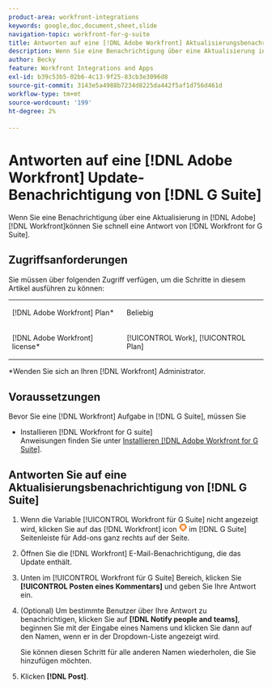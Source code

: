 ```yaml
---
product-area: workfront-integrations
keywords: google,doc,document,sheet,slide
navigation-topic: workfront-for-g-suite
title: Antworten auf eine [!DNL Adobe Workfront] Aktualisierungsbenachrichtigung von G Suite
description: Wenn Sie eine Benachrichtigung über eine Aktualisierung in [!DNL Adobe] [!DNL Workfront]können Sie schnell eine Antwort von Workfront für G Suite posten.
author: Becky
feature: Workfront Integrations and Apps
exl-id: b39c53b5-02b6-4c13-9f25-83cb3e3096d8
source-git-commit: 3143e5a4988b7234d8225da442f5af1d756d461d
workflow-type: tm+mt
source-wordcount: '199'
ht-degree: 2%

---
```


# Antworten auf eine [!DNL Adobe Workfront] Update-Benachrichtigung von [!DNL G Suite]

Wenn Sie eine Benachrichtigung über eine Aktualisierung in [!DNL Adobe] [!DNL Workfront]können Sie schnell eine Antwort von [!DNL Workfront for G Suite].

## Zugriffsanforderungen

Sie müssen über folgenden Zugriff verfügen, um die Schritte in diesem Artikel ausführen zu können:

<table style="table-layout:auto"> 
 <col> 
 <col> 
 <tbody> 
  <tr> 
   <td role="rowheader">[!DNL Adobe Workfront] Plan*</td> 
   <td> <p>Beliebig</p> </td> 
  </tr> 
  <tr> 
   <td role="rowheader">[!DNL Adobe Workfront] license*</td> 
   <td> <p>[!UICONTROL Work], [!UICONTROL Plan]</p> </td> 
  </tr> 
  </tbody> 
</table>

&#42;Wenden Sie sich an Ihren [!DNL Workfront] Administrator.

## Voraussetzungen

Bevor Sie eine [!DNL Workfront] Aufgabe in [!DNL G Suite], müssen Sie

* Installieren [!DNL Workfront for G suite]\
   Anweisungen finden Sie unter [Installieren [!DNL Adobe Workfront for G Suite]](../../workfront-integrations-and-apps/workfront-for-g-suite/install-workfront-for-gsuite.md).

## Antworten Sie auf eine Aktualisierungsbenachrichtigung von [!DNL G Suite]

1. Wenn die Variable [!UICONTROL Workfront für G Suite] nicht angezeigt wird, klicken Sie auf das [!DNL Workfront] icon ![](assets/wf-lion-icon.png) im [!DNL G Suite] Seitenleiste für Add-ons ganz rechts auf der Seite.
1. Öffnen Sie die [!DNL Workfront] E-Mail-Benachrichtigung, die das Update enthält.
1. Unten im [!UICONTROL Workfront für G Suite] Bereich, klicken Sie **[!UICONTROL Posten eines Kommentars]** und geben Sie Ihre Antwort ein.
1. (Optional) Um bestimmte Benutzer über Ihre Antwort zu benachrichtigen, klicken Sie auf **[!DNL Notify people and teams]**, beginnen Sie mit der Eingabe eines Namens und klicken Sie dann auf den Namen, wenn er in der Dropdown-Liste angezeigt wird.

   Sie können diesen Schritt für alle anderen Namen wiederholen, die Sie hinzufügen möchten.

1. Klicken **[!DNL Post]**.

